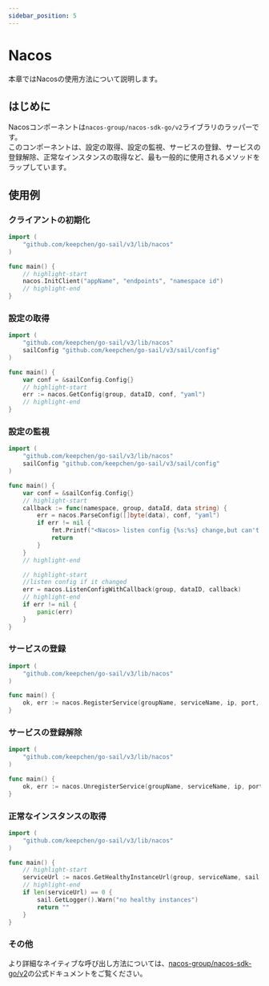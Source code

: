 ```yaml
---
sidebar_position: 5
---  
```

# Nacos  
本章ではNacosの使用方法について説明します。  
## はじめに  
Nacosコンポーネントは`nacos-group/nacos-sdk-go/v2`ライブラリのラッパーです。  
このコンポーネントは、設定の取得、設定の監視、サービスの登録、サービスの登録解除、正常なインスタンスの取得など、最も一般的に使用されるメソッドをラップしています。  
## 使用例  
### クライアントの初期化  
```go title="main.go" showLineNumbers  
import (
    "github.com/keepchen/go-sail/v3/lib/nacos"
)

func main() {
    // highlight-start
    nacos.InitClient("appName", "endpoints", "namespace id")
    // highlight-end
}
```  
### 設定の取得  
```go title="main.go" showLineNumbers  
import (
    "github.com/keepchen/go-sail/v3/lib/nacos"
    sailConfig "github.com/keepchen/go-sail/v3/sail/config"
)

func main() {
    var conf = &sailConfig.Config{}
    // highlight-start
    err := nacos.GetConfig(group, dataID, conf, "yaml")
    // highlight-end
}
```  
### 設定の監視  
```go title="main.go" showLineNumbers  
import (
    "github.com/keepchen/go-sail/v3/lib/nacos"
    sailConfig "github.com/keepchen/go-sail/v3/sail/config"
)

func main() {
    var conf = &sailConfig.Config{}
    // highlight-start
    callback := func(namespace, group, dataId, data string) {
        err = nacos.ParseConfig([]byte(data), conf, "yaml")
        if err != nil {
            fmt.Printf("<Nacos> listen config {%s:%s} change,but can't be unmarshal: %s\n", group, dataId, err.Error())
            return
        }
    }
    // highlight-end

    // highlight-start
    //listen config if it changed
    err = nacos.ListenConfigWithCallback(group, dataID, callback)
    // highlight-end
    if err != nil {
        panic(err)
    }
}
```  
### サービスの登録  
```go title="main.go" showLineNumbers  
import (
    "github.com/keepchen/go-sail/v3/lib/nacos"
)

func main() {
    ok, err := nacos.RegisterService(groupName, serviceName, ip, port, metadata)
}
```  
### サービスの登録解除  
```go title="main.go" showLineNumbers  
import (
    "github.com/keepchen/go-sail/v3/lib/nacos"
)

func main() {
    ok, err := nacos.UnregisterService(groupName, serviceName, ip, port)
}
```  
### 正常なインスタンスの取得  
```go title="main.go" showLineNumbers  
import (
    "github.com/keepchen/go-sail/v3/lib/nacos"
)

func main() {
    // highlight-start
    serviceUrl := nacos.GetHealthyInstanceUrl(group, serviceName, sail.GetLogger())
    // highlight-end
    if len(serviceUrl) == 0 {
        sail.GetLogger().Warn("no healthy instances")
        return ""
    }
}
```  

### その他  
より詳細なネイティブな呼び出し方法については、[nacos-group/nacos-sdk-go/v2](https://github.com/nacos-group/nacos-sdk-go)の公式ドキュメントをご覧ください。  


